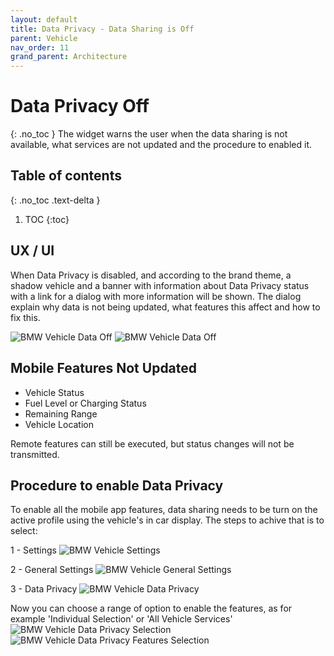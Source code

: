 ```yaml
---
layout: default
title: Data Privacy - Data Sharing is Off
parent: Vehicle
nav_order: 11
grand_parent: Architecture
---
```


# Data Privacy Off

{: .no_toc }
The widget warns the user when the data sharing is not available, what services are not updated and the procedure to enabled it.

## Table of contents

{: .no_toc .text-delta }

1. TOC
   {:toc}

## UX / UI

When Data Privacy is disabled, and according to the brand theme, a shadow vehicle and a banner with information about Data Privacy status with a link for a dialog with more information will be shown. The dialog explain why data is not being updated, what features this affect and how to fix this.

![BMW Vehicle Data Off]({{site.baseurl}}/assets/images/architecture/vehicle/bmw_vehicle_data_off.png)
![BMW Vehicle Data Off]({{site.baseurl}}/assets/images/architecture/vehicle/bmw_vehicle_data_off_dialog.png)

## Mobile Features Not Updated

- Vehicle Status
- Fuel Level or Charging Status 
- Remaining Range
- Vehicle Location

Remote features can still be executed, but status changes will not be transmitted.

## Procedure to enable Data Privacy

To enable all the mobile app features, data sharing needs to be turn on the active profile using the vehicle's in car display.
The steps to achive that is to select:

1 - Settings
![BMW Vehicle Settings]({{site.baseurl}}/assets/images/architecture/vehicle/bmw_vehicle_settings.png)

2 - General Settings
![BMW Vehicle General Settings]({{site.baseurl}}/assets/images/architecture/vehicle/bmw_vehicle_general_settings.png)

3 - Data Privacy
![BMW Vehicle Data Privacy]({{site.baseurl}}/assets/images/architecture/vehicle/bmw_vehicle_data_privacy.png)

Now you can choose a range of option to enable the features, as for example 'Individual Selection' or 'All Vehicle Services'
![BMW Vehicle Data Privacy Selection]({{site.baseurl}}/assets/images/architecture/vehicle/bmw_vehicle_data_privacy_selection.png)
![BMW Vehicle Data Privacy Features Selection]({{site.baseurl}}/assets/images/architecture/vehicle/bmw_vehicle_data_privacy_features_selection.png)

